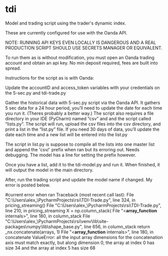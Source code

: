 # tdi
Model and trading script using the trader's dynamic index. 

These are currently configured for use with the Oanda API.

NOTE: RUNNING API KEYS EVEN LOCALLY IS DANGEROUS AND A REAL PRODUCTION SCRIPT SHOULD USE SECRETS MANAGER OR EQUIVALENT. 

To run them as is without modification, you must open an Oanda trading account and obtain an api key. No min deposit required, fees are built into spread. 

Instructions for the script as is with Oanda:

Update the accountID and access_token variables with your credentials on the 5-sec.py and tdi-trade.py

Gather the historical data with 5-sec.py script via the Oanda API. It gathers 5 sec data for a 24 hour period, you’ll need to update the date for each time you run it. (Theres probably a better way.) The script also requires a file directory in your IDE (PyCharm) named “csv” and and the script called “lists.py”. The script will run, upload the csv files into the csv directory, and print a list in the “list.py” file. If you need 30 days of data, you’ll update the date each time and a new list will be entered into the list.py

The script in list.py is suppose to compile all the lists into one master list and append the 'csv/' prefix when ran but its erroring out. Needs debugging. The model has a line for setting the prefix however.

Once you have a list, add it to the tdi-model.py and run it. When finished, it will output the model in the main directory.

After, run the trading script and update the model name if changed. My error is posted below. 

#current error when ran
Traceback (most recent call last):
  File "C:\Users\alex_\PycharmProjects\rsi\TDI-Trade.py", line 324, in <module>
    pricing_streaming()
  File "C:\Users\alex_\PycharmProjects\rsi\TDI-Trade.py", line 210, in pricing_streaming
    X = np.column_stack(
  File "<__array_function__ internals>", line 180, in column_stack
  File "C:\Users\alex_\PycharmProjects\rsi\venv\lib\site-packages\numpy\lib\shape_base.py", line 656, in column_stack
    return _nx.concatenate(arrays, 1)
  File "<__array_function__ internals>", line 180, in concatenate
ValueError: all the input array dimensions for the concatenation axis must match exactly, but along dimension 0, the array at index 0 has size 34 and the array at index 5 has size 68

